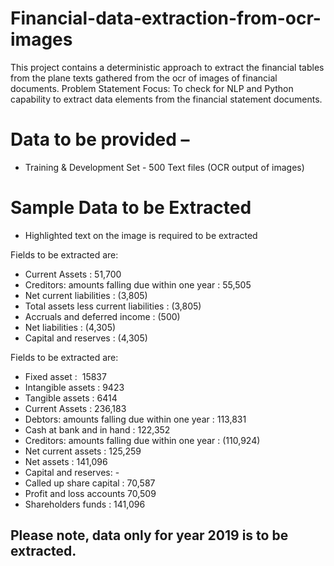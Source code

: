 # Financial-data-extraction-from-ocr-images
This project contains a deterministic approach to extract the financial tables from the plane texts gathered from the ocr of images of financial documents.
Problem Statement Focus: To check for NLP and Python capability to extract data elements from the financial statement documents.

# Data to be provided – 
* Training & Development Set - 500 Text files (OCR output of images)
	
# Sample Data to be Extracted
* Highlighted text on the image is required to be extracted


Fields to be extracted are:
* Current Assets : 51,700
* Creditors: amounts falling due within one year : 55,505
* Net current liabilities : (3,805)
* Total assets less current liabilities : (3,805)
* Accruals and deferred income : (500)
* Net liabilities : (4,305)
* Capital and reserves : (4,305)





Fields to be extracted are: 
* Fixed asset :  15837
* Intangible assets : 9423
* Tangible assets : 6414
* Current Assets : 236,183
* Debtors: amounts falling due within one year : 113,831
* Cash at bank and in hand : 122,352
* Creditors: amounts falling due within one year : (110,924)
* Net current assets : 125,259 
* Net assets : 141,096
* Capital and reserves: -
* Called up share capital : 70,587
* Profit and loss accounts 70,509
* Shareholders funds : 141,096



## Please note, data only for year 2019 is to be extracted.
